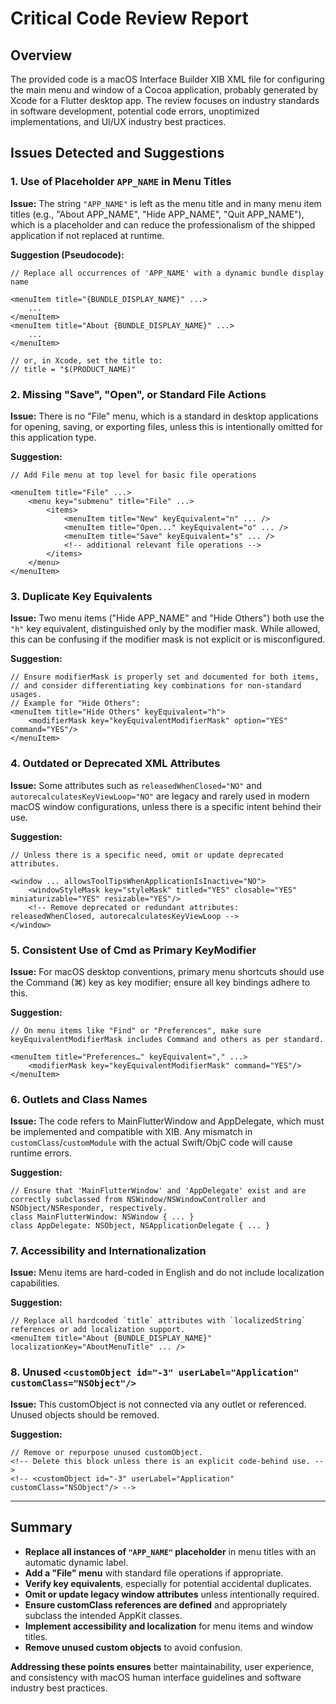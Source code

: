 # Critical Code Review Report

## Overview

The provided code is a macOS Interface Builder XIB XML file for configuring the main menu and window of a Cocoa application, probably generated by Xcode for a Flutter desktop app. The review focuses on industry standards in software development, potential code errors, unoptimized implementations, and UI/UX industry best practices.

## Issues Detected and Suggestions

### 1. Use of Placeholder `APP_NAME` in Menu Titles

**Issue:** The string `"APP_NAME"` is left as the menu title and in many menu item titles (e.g., "About APP_NAME", "Hide APP_NAME", "Quit APP_NAME"), which is a placeholder and can reduce the professionalism of the shipped application if not replaced at runtime.

**Suggestion (Pseudocode):**
```
// Replace all occurrences of 'APP_NAME' with a dynamic bundle display name

<menuItem title="{BUNDLE_DISPLAY_NAME}" ...>
    ...
</menuItem>
<menuItem title="About {BUNDLE_DISPLAY_NAME}" ...>
    ...
</menuItem>

// or, in Xcode, set the title to:
// title = "$(PRODUCT_NAME)"
```

### 2. Missing "Save", "Open", or Standard File Actions

**Issue:** There is no "File" menu, which is a standard in desktop applications for opening, saving, or exporting files, unless this is intentionally omitted for this application type.

**Suggestion:**
```
// Add File menu at top level for basic file operations

<menuItem title="File" ...>
    <menu key="submenu" title="File" ...>
        <items>
            <menuItem title="New" keyEquivalent="n" ... />
            <menuItem title="Open..." keyEquivalent="o" ... />
            <menuItem title="Save" keyEquivalent="s" ... />
            <!-- additional relevant file operations -->
        </items>
    </menu>
</menuItem>
```

### 3. Duplicate Key Equivalents

**Issue:** Two menu items ("Hide APP_NAME" and "Hide Others") both use the `"h"` key equivalent, distinguished only by the modifier mask. While allowed, this can be confusing if the modifier mask is not explicit or is misconfigured.

**Suggestion:**
```
// Ensure modifierMask is properly set and documented for both items,
// and consider differentiating key combinations for non-standard usages.
// Example for "Hide Others":
<menuItem title="Hide Others" keyEquivalent="h">
    <modifierMask key="keyEquivalentModifierMask" option="YES" command="YES"/>
</menuItem>
```

### 4. Outdated or Deprecated XML Attributes

**Issue:** Some attributes such as `releasedWhenClosed="NO"` and `autorecalculatesKeyViewLoop="NO"` are legacy and rarely used in modern macOS window configurations, unless there is a specific intent behind their use.

**Suggestion:**
```
// Unless there is a specific need, omit or update deprecated attributes.

<window ... allowsToolTipsWhenApplicationIsInactive="NO">
    <windowStyleMask key="styleMask" titled="YES" closable="YES" miniaturizable="YES" resizable="YES"/>
    <!-- Remove deprecated or redundant attributes: releasedWhenClosed, autorecalculatesKeyViewLoop -->
</window>
```

### 5. Consistent Use of Cmd as Primary KeyModifier

**Issue:** For macOS desktop conventions, primary menu shortcuts should use the Command (⌘) key as key modifier; ensure all key bindings adhere to this.

**Suggestion:**
```
// On menu items like "Find" or "Preferences", make sure keyEquivalentModifierMask includes Command and others as per standard.

<menuItem title="Preferences…" keyEquivalent="," ...>
    <modifierMask key="keyEquivalentModifierMask" command="YES"/>
</menuItem>
```

### 6. Outlets and Class Names

**Issue:** The code refers to MainFlutterWindow and AppDelegate, which must be implemented and compatible with XIB. Any mismatch in `customClass`/`customModule` with the actual Swift/ObjC code will cause runtime errors.

**Suggestion:**
```
// Ensure that 'MainFlutterWindow' and 'AppDelegate' exist and are correctly subclassed from NSWindow/NSWindowController and NSObject/NSResponder, respectively.
class MainFlutterWindow: NSWindow { ... }
class AppDelegate: NSObject, NSApplicationDelegate { ... }
```

### 7. Accessibility and Internationalization

**Issue:** Menu items are hard-coded in English and do not include localization capabilities.

**Suggestion:**
```
// Replace all hardcoded `title` attributes with `localizedString` references or add localization support.
<menuItem title="About {BUNDLE_DISPLAY_NAME}" localizationKey="AboutMenuTitle" ... />
```

### 8. Unused `<customObject id="-3" userLabel="Application" customClass="NSObject"/>`

**Issue:** This customObject is not connected via any outlet or referenced. Unused objects should be removed.

**Suggestion:**
```
// Remove or repurpose unused customObject.
<!-- Delete this block unless there is an explicit code-behind use. -->
<!-- <customObject id="-3" userLabel="Application" customClass="NSObject"/> -->
```

---

## Summary
- **Replace all instances of `"APP_NAME"` placeholder** in menu titles with an automatic dynamic label.
- **Add a "File" menu** with standard file operations if appropriate.
- **Verify key equivalents**, especially for potential accidental duplicates.
- **Omit or update legacy window attributes** unless intentionally required.
- **Ensure customClass references are defined** and appropriately subclass the intended AppKit classes.
- **Implement accessibility and localization** for menu items and window titles.
- **Remove unused custom objects** to avoid confusion.

**Addressing these points ensures** better maintainability, user experience, and consistency with macOS human interface guidelines and software industry best practices.
